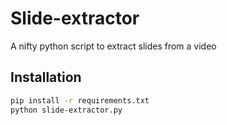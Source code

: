 # Slide-extractor

A nifty python script to extract slides from a video

## Installation

```zsh
pip install -r requirements.txt
python slide-extractor.py
```
